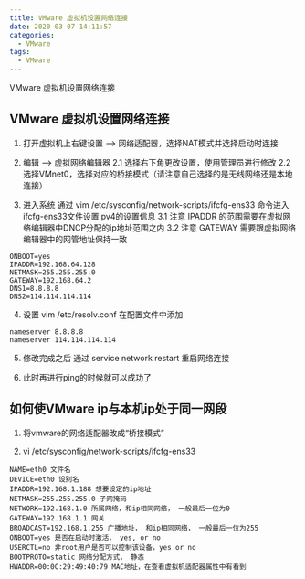 ```yaml
---
title: VMware 虚拟机设置网络连接 
date: 2020-03-07 14:11:57
categories:
  - VMware
tags:
  - VMware
---
```


VMware 虚拟机设置网络连接
<!--more-->

## VMware 虚拟机设置网络连接

1. 打开虚拟机上右键设置 ——> 网络适配器，选择NAT模式并选择启动时连接

2. 编辑 ——> 虚拟网络编辑器
	2.1 选择右下角更改设置，使用管理员进行修改
	2.2 选择VMnet0，选择对应的桥接模式（请注意自己选择的是无线网络还是本地连接）
	
3. 进入系统 通过 vim /etc/sysconfig/network-scripts/ifcfg-ens33 命令进入ifcfg-ens33文件设置ipv4的设置信息
	3.1 注意 IPADDR 的范围需要在虚拟网络编辑器中DNCP分配的ip地址范围之内
	3.2 注意 GATEWAY 需要跟虚拟网络编辑器中的网管地址保持一致
```
ONBOOT=yes
IPADDR=192.168.64.128
NETMASK=255.255.255.0
GATEWAY=192.168.64.2
DNS1=8.8.8.8
DNS2=114.114.114.114
```

4. 设置 vim /etc/resolv.conf 在配置文件中添加
```
nameserver 8.8.8.8
nameserver 114.114.114.114
```

5. 修改完成之后 通过 service network restart 重启网络连接

6. 此时再进行ping的时候就可以成功了

## 如何使VMware ip与本机ip处于同一网段

1. 将vmware的网络适配器改成“桥接模式” 

2. vi /etc/sysconfig/network-scripts/ifcfg-ens33
```
NAME=eth0 文件名 
DEVICE=eth0 设别名 
IPADDR=192.168.1.188 想要设定的ip地址 
NETMASK=255.255.255.0 子网掩码 
NETWORK=192.168.1.0 所属网络，和ip相同网络， 一般最后一位为0 
GATEWAY=192.168.1.1 网关 
BROADCAST=192.168.1.255 广播地址， 和ip相同网络， 一般最后一位为255 
ONBOOT=yes 是否在启动时激活， yes, or no 
USERCTL=no 非root用户是否可以控制该设备，yes or no 
BOOTPROTO=static 网络分配方式， 静态 
HWADDR=00:0C:29:49:40:79 MAC地址，在查看虚拟机适配器属性中有看到
```

